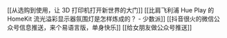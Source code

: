 [[从选购到使用，让 3D 打印机打开新世界的大门]]
[[比肩飞利浦 Hue Play 的 HomeKit 流光溢彩显示器氛围灯是怎样炼成的？ - 少数派]]
[[抖音很火的微信公众号信息推送，来个易语言版，单身快乐]]
[[给女朋友做公众号推送]]